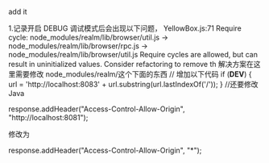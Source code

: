 add it

1.记录开启 DEBUG 调试模式后会出现以下问题，
YellowBox.js:71 Require cycle: node_modules/realm/lib/browser/util.js -> node_modules/realm/lib/browser/rpc.js -> node_modules/realm/lib/browser/util.js Require cycles are allowed, but can result in uninitialized values. Consider refactoring to remove th
解决方案在这里需要修改 node_modules/realm/这个下面的东西
// 增加以下代码
if (**DEV**) {
url = 'http://localhost:8083' + url.substring(url.lastIndexOf('/'));
}
//还要修改 Java

response.addHeader("Access-Control-Allow-Origin", "http://localhost:8081");

修改为

response.addHeader("Access-Control-Allow-Origin", "\*");
